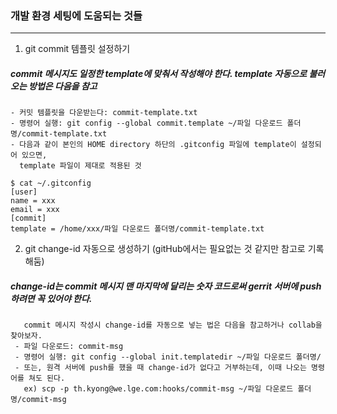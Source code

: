 
### 개발 환경 세팅에 도움되는 것들
- - -
1. git commit 템플릿 설정하기
##### commit 메시지도 일정한 template에 맞춰서 작성해야 한다. template 자동으로 불러오는 방법은 다음을 참고
    - 커밋 템플릿을 다운받는다: commit-template.txt
    - 명령어 실행: git config --global commit.template ~/파일 다운로드 폴더명/commit-template.txt
    - 다음과 같이 본인의 HOME directory 하단의 .gitconfig 파일에 template이 설정되어 있으면,
      template 파일이 제대로 적용된 것

    $ cat ~/.gitconfig
    [user]
	name = xxx
	email = xxx
    [commit]
	template = /home/xxx/파일 다운로드 폴더명/commit-template.txt

2. git change-id 자동으로 생성하기 (gitHub에서는 필요없는 것 같지만 참고로 기록해둠)
##### change-id는 commit 메시지 맨 마지막에 달리는 숫자 코드로써 gerrit 서버에 push 하려면 꼭 있어야 한다.
       commit 메시지 작성시 change-id를 자동으로 넣는 법은 다음을 참고하거나 collab을 찾아보자.
     - 파일 다운로드: commit-msg
     - 명령어 실행: git config --global init.templatedir ~/파일 다운로드 폴더명/
     - 또는, 원격 서버에 push를 했을 때 change-id가 없다고 거부하는데, 이때 나오는 명령어를 쳐도 된다.
       ex) scp -p th.kyong@we.lge.com:hooks/commit-msg ~/파일 다운로드 폴더명/commit-msg

